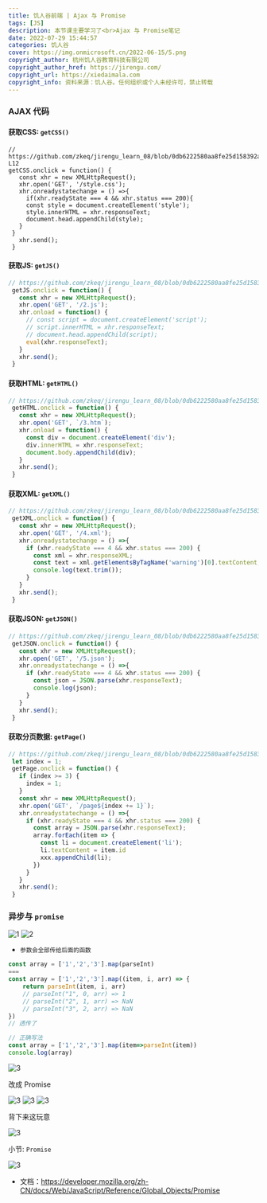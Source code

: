 ```yaml
---
title: 饥人谷前端 | Ajax 与 Promise
tags: [JS]
description: 本节课主要学习了<br>Ajax 与 Promise笔记
date: 2022-07-29 15:44:57
categories: 饥人谷
cover: https://img.onmicrosoft.cn/2022-06-15/5.png
copyright_author: 杭州饥人谷教育科技有限公司
copyright_author_href: https://jirengu.com/
copyright_url: https://xiedaimala.com
copyright_info: 资料来源：饥人谷。任何组织或个人未经许可，禁止转载
---
```


### AJAX 代码
#### 获取CSS: `getCSS()`
```JS
// https://github.com/zkeq/jirengu_learn_08/blob/0db6222580aa8fe25d158392a8f3fb804cf8feb7/public/main.js#L1-L12
getCSS.onclick = function() { 
   const xhr = new XMLHttpRequest(); 
   xhr.open('GET', '/style.css'); 
   xhr.onreadystatechange = () =>{ 
     if(xhr.readyState === 4 && xhr.status === 200){ 
     const style = document.createElement('style'); 
     style.innerHTML = xhr.responseText; 
     document.head.appendChild(style); 
   } 
 } 
   xhr.send(); 
 } 
```


#### 获取JS: `getJS()`
```js
// https://github.com/zkeq/jirengu_learn_08/blob/0db6222580aa8fe25d158392a8f3fb804cf8feb7/public/main.js#L14-L24
 getJS.onclick = function() { 
   const xhr = new XMLHttpRequest(); 
   xhr.open('GET', '/2.js'); 
   xhr.onload = function() { 
     // const script = document.createElement('script'); 
     // script.innerHTML = xhr.responseText; 
     // document.head.appendChild(script); 
     eval(xhr.responseText); 
   } 
   xhr.send(); 
 } 
```
#### 获取HTML: `getHTML()`
```js
// https://github.com/zkeq/jirengu_learn_08/blob/0db6222580aa8fe25d158392a8f3fb804cf8feb7/public/main.js#L26-L35
 getHTML.onclick = function() { 
   const xhr = new XMLHttpRequest(); 
   xhr.open('GET', `/3.htm`); 
   xhr.onload = function() { 
     const div = document.createElement('div'); 
     div.innerHTML = xhr.responseText; 
     document.body.appendChild(div); 
   } 
   xhr.send(); 
 } 
```

#### 获取XML: `getXML()`
```js
// https://github.com/zkeq/jirengu_learn_08/blob/0db6222580aa8fe25d158392a8f3fb804cf8feb7/public/main.js#L37-L48
 getXML.onclick = function() { 
   const xhr = new XMLHttpRequest(); 
   xhr.open('GET', '/4.xml'); 
   xhr.onreadystatechange = () =>{ 
     if (xhr.readyState === 4 && xhr.status === 200) { 
       const xml = xhr.responseXML; 
       const text = xml.getElementsByTagName('warning')[0].textContent; 
       console.log(text.trim()); 
     } 
   } 
   xhr.send(); 
 } 
```

#### 获取JSON: `getJSON()`
```js
// https://github.com/zkeq/jirengu_learn_08/blob/0db6222580aa8fe25d158392a8f3fb804cf8feb7/public/main.js#L50-L60
 getJSON.onclick = function() { 
   const xhr = new XMLHttpRequest(); 
   xhr.open('GET', '/5.json'); 
   xhr.onreadystatechange = () =>{ 
     if (xhr.readyState === 4 && xhr.status === 200) { 
       const json = JSON.parse(xhr.responseText); 
       console.log(json); 
     } 
   } 
   xhr.send(); 
 } 
```

#### 获取分页数据: `getPage()`
```js
// https://github.com/zkeq/jirengu_learn_08/blob/0db6222580aa8fe25d158392a8f3fb804cf8feb7/public/main.js#L62-L80
 let index = 1; 
 getPage.onclick = function() { 
   if (index >= 3) { 
     index = 1; 
   } 
   const xhr = new XMLHttpRequest(); 
   xhr.open('GET', `/page${index += 1}`); 
   xhr.onreadystatechange = () =>{ 
     if (xhr.readyState === 4 && xhr.status === 200) { 
       const array = JSON.parse(xhr.responseText); 
       array.forEach(item => { 
         const li = document.createElement('li'); 
         li.textContent = item.id 
         xxx.appendChild(li); 
       }) 
     } 
   } 
   xhr.send(); 
 } 
```

### 异步与 `promise`

![1](https://img.onmicrosoft.cn/2022-07-29/1.png)
![2](https://img.onmicrosoft.cn/2022-07-29/2.png)

- `参数会全部传给后面的函数`

```js
const array = ['1','2','3'].map(parseInt)
===
const array = ['1','2','3'].map((item, i, arr) => {
    return parseInt(item, i, arr)
    // parseInt("1", 0, arr) => 1
    // parseInt("2", 1, arr) => NaN
    // parseInt("3", 2, arr) => NaN
})
// 透传了

// 正确写法
const array = ['1','2','3'].map(item=>parseInt(item))
console.log(array)
```

![3](https://img.onmicrosoft.cn/2022-07-29/3.png)

改成 Promise

![3](https://img.onmicrosoft.cn/2022-07-29/4.png)
![3](https://img.onmicrosoft.cn/2022-07-29/5.png)
![3](https://img.onmicrosoft.cn/2022-07-29/6.png)

背下来这玩意

![3](https://img.onmicrosoft.cn/2022-07-29/7.png)

小节: `Promise`

![3](https://img.onmicrosoft.cn/2022-07-29/8.png)

- 文档：https://developer.mozilla.org/zh-CN/docs/Web/JavaScript/Reference/Global_Objects/Promise

